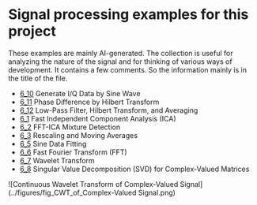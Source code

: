 # Signal processing examples for this project 
These examples are mainly AI-generated. The collection is useful for analyzing the nature of the signal and for thinking of various ways of development. It contains a few comments. So the information mainly is in the title of the file.

- [6_10](6_10_Example_GenerateIQdatabySineWave.ipynb) Generate I/Q Data by Sine Wave 
- [6_11](6_11_Example_PhaseDifference_byHilbert.ipynb) Phase Difference by Hilbert Transform
- [6_12](6_12_Example_LowPassFilter_Hilbert_Average.ipynb) Low-Pass Filter, Hilbert Transform, and Averaging
- [6_1](6_1_Example_FastICA.ipynb) Fast Independent Component Analysis (ICA)
- [6_2](6_2_Example_FFT-ICA-MixtureDetection.ipynb) FFT-ICA Mixture Detection
- [6_3](6_3_Example_RescalingMovigAverages.ipynb) Rescaling and Moving Averages
- [6_5](6_5_Example_SinDataFit.ipynb) Sine Data Fitting
- [6_6](6_6_Example_FFT.ipynb) Fast Fourier Transform (FFT)
- [6_7](6_7_Example_Wavelet.ipynb) Wavelet Transform
- [6_8](6_8_Example_SVDforComplexValuedMatrix.ipynb) Singular Value Decomposition (SVD) for Complex-Valued Matrices

![Continuous Wavelet Transform of Complex-Valued Signal](../figures/fig_CWT_of_Complex-Valued Signal.png)
